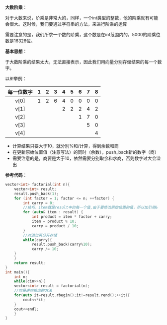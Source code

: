 **大数阶乘**：

对于大数来说，阶乘是非常大的，同样，一个int类型的整数，他的阶乘就有可能会很大。这时候，我们要通过字符串的方法，来进行阶乘的运算

需要注意的是，我们所求一个数的阶乘，这个数是在int范围内的，5000的阶乘位数是16326位。

**基本思想**：

于大数阶乘的结果太大，无法直接表示，因此我们用向量分别存储结果的每一个数字。

以$8!$举例：

|每一位数字|1|2|3|4|5|6|7|8|
|:-:|:-:|:-:|:-:|:-:|:-:|:-:|:-:|:-:|
|v[0]|1|2|6|4|0|0|0|0|
|v[1]||||2|2|2|4|2|
|v[2]||||||1|7|0|3
|v[3]|||||||5|0|
|v[4]||||||||4|

* 计算结果只要大于10，就分别%和/计算，得到余数和商
* 在更新原始位置值（注意写法）的同时（余数），push_back新的数字（商）
* 需要注意的是，商要是大于10，依然需要分别取余和求商，否则数字过大会溢出

**参考代码**：
```c++
vector<int> factorial(int n){
    vector<int> result;
    result.push_back(1);
    for (int factor = 1; factor <= n; ++factor) {
        int carry = 0;
      	//技巧，item就是result中的每一个值,由于要修改原始位置的值，所以加引用&
    	for (auto& item : result) {
    	    int product = item * factor + carry;
      	    item = product % 10;
      	    carry = product / 10;
    	}
      	//对进位再分开存储
    	while(carry){
    	    result.push_back(carry%10);
    	    carry /= 10;
	}
    }
    return result;
}
int main(){
    int n;
    while(cin>>n){
    vector<int> result = factorial(n);
    //向量逆向输出的方法
    for(auto it=result.rbegin();it!=result.rend();++it){
        cout<<*it;
    }
    cout<<endl;
    }
}
```
